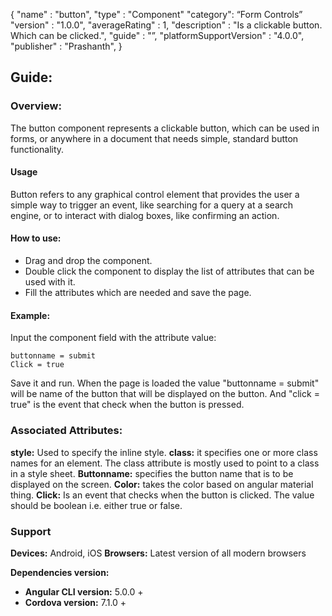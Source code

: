 {
"name" : "button",
"type" : "Component"
"category": “Form Controls”
"version" : "1.0.0",
"averageRating" : 1,
"description" : "Is a clickable button. Which can be clicked.",
"guide" : "”,
"platformSupportVersion" : "4.0.0",
"publisher" : "Prashanth",
}

## Guide: 
### Overview: 
The button component represents a clickable button, which can be used in forms, or anywhere in a document that needs simple, standard button functionality.

#### Usage
Button refers to any graphical control element that provides the user a simple way to trigger an event, like searching for a query at a search engine, or to interact with dialog boxes, like confirming an action.

#### How to use:   
- Drag and drop the component. 
- Double click the component to display the list of attributes that can be used with it.
- Fill the attributes which are needed and save the page.

#### Example: 
Input the component field with the attribute value:
``` 
buttonname = submit
Click = true
```
Save it and run.
When the page is loaded the value "buttonname = submit" will be name of the button that will be displayed on the button. And "click = true" is the event that check when the button is pressed.

### Associated Attributes:
**style:** Used to specify the inline style.
**class:** it specifies one or more class names for an element. The class attribute is mostly used to point to a class in a style sheet.
**Buttonname:** specifies the button name that is to be displayed on the screen.
**Color:** takes the color based on angular material thing.
**Click:** Is an event that checks when the button is clicked. The value should be boolean i.e. either true or false.

### Support 
**Devices:** Android, iOS
**Browsers:** Latest version of all modern browsers

**Dependencies version:**
- **Angular CLI version:** 5.0.0 + 
- **Cordova version:** 7.1.0 +

